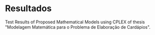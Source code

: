 # Resultados
Test Results of Proposed Mathematical Models using CPLEX of thesis "Modelagem Matemática para o Problema de Elaboração de Cardápios".
